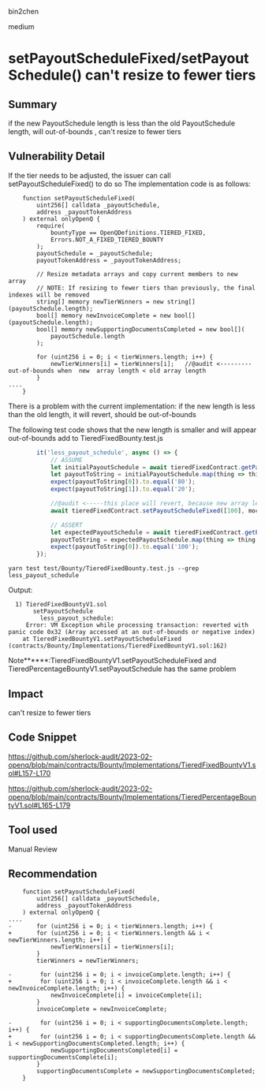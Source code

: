 bin2chen

medium

# setPayoutScheduleFixed/setPayoutSchedule() can't resize to fewer tiers

## Summary
if the new PayoutSchedule length is less than the old PayoutSchedule length, will out-of-bounds , can't resize to fewer tiers

## Vulnerability Detail
If the tier needs to be adjusted, the issuer can call setPayoutScheduleFixed() to do so
The implementation code is as follows:
```solidity
    function setPayoutScheduleFixed(
        uint256[] calldata _payoutSchedule,
        address _payoutTokenAddress
    ) external onlyOpenQ {
        require(
            bountyType == OpenQDefinitions.TIERED_FIXED,
            Errors.NOT_A_FIXED_TIERED_BOUNTY
        );
        payoutSchedule = _payoutSchedule;
        payoutTokenAddress = _payoutTokenAddress;

        // Resize metadata arrays and copy current members to new array
        // NOTE: If resizing to fewer tiers than previously, the final indexes will be removed
        string[] memory newTierWinners = new string[](payoutSchedule.length);
        bool[] memory newInvoiceComplete = new bool[](payoutSchedule.length);
        bool[] memory newSupportingDocumentsCompleted = new bool[](
            payoutSchedule.length
        );

        for (uint256 i = 0; i < tierWinners.length; i++) {
            newTierWinners[i] = tierWinners[i];   //@audit <---------out-of-bounds when  new  array length < old array length 
        }
....
    }
```

There is a problem with the current implementation: if the new length is less than the old length, it will revert, should be out-of-bounds

The following test code shows that the new length is smaller and will appear out-of-bounds
add to TieredFixedBounty.test.js
```js
		it('less_payout_schedule', async () => {
			// ASSUME
			let initialPayoutSchedule = await tieredFixedContract.getPayoutSchedule();
			let payoutToString = initialPayoutSchedule.map(thing => thing.toString());
			expect(payoutToString[0]).to.equal('80');
			expect(payoutToString[1]).to.equal('20');

			//@audit <-----this place will revert, because new array length smaller
			await tieredFixedContract.setPayoutScheduleFixed([100], mockLink.address);

			// ASSERT
			let expectedPayoutSchedule = await tieredFixedContract.getPayoutSchedule();
			payoutToString = expectedPayoutSchedule.map(thing => thing.toString());
			expect(payoutToString[0]).to.equal('100');
		});	
```

```yarn test test/Bounty/TieredFixedBounty.test.js --grep less_payout_schedule```

Output:
```console
  1) TieredFixedBountyV1.sol
       setPayoutSchedule
         less_payout_schedule:
     Error: VM Exception while processing transaction: reverted with panic code 0x32 (Array accessed at an out-of-bounds or negative index)
    at TieredFixedBountyV1.setPayoutScheduleFixed (contracts/Bounty/Implementations/TieredFixedBountyV1.sol:162)
```


Note******:TieredFixedBountyV1.setPayoutScheduleFixed and TieredPercentageBountyV1.setPayoutSchedule has the same problem

## Impact

can't resize to fewer tiers

## Code Snippet

https://github.com/sherlock-audit/2023-02-openq/blob/main/contracts/Bounty/Implementations/TieredFixedBountyV1.sol#L157-L170

https://github.com/sherlock-audit/2023-02-openq/blob/main/contracts/Bounty/Implementations/TieredPercentageBountyV1.sol#L165-L179

## Tool used

Manual Review

## Recommendation

```solidity
    function setPayoutScheduleFixed(
        uint256[] calldata _payoutSchedule,
        address _payoutTokenAddress
    ) external onlyOpenQ {
....
-       for (uint256 i = 0; i < tierWinners.length; i++) {
+       for (uint256 i = 0; i < tierWinners.length && i < newTierWinners.length; i++) {
            newTierWinners[i] = tierWinners[i];
        }
        tierWinners = newTierWinners;

-        for (uint256 i = 0; i < invoiceComplete.length; i++) {
+        for (uint256 i = 0; i < invoiceComplete.length && i < newInvoiceComplete.length; i++) {
            newInvoiceComplete[i] = invoiceComplete[i];
        }
        invoiceComplete = newInvoiceComplete;

-        for (uint256 i = 0; i < supportingDocumentsComplete.length; i++) {
+        for (uint256 i = 0; i < supportingDocumentsComplete.length && i < newSupportingDocumentsCompleted.length; i++) {
            newSupportingDocumentsCompleted[i] = supportingDocumentsComplete[i];
        }
        supportingDocumentsComplete = newSupportingDocumentsCompleted;
    }
```